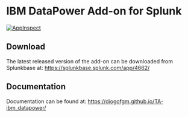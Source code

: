 # IBM DataPower Add-on for Splunk

[![AppInspect](https://github.com/diogofgm/TA-ibm_datapower/actions/workflows/appinspect.yml/badge.svg?branch=main)](https://github.com/diogofgm/TA-ibm_datapower/actions/workflows/appinspect.yml)


## Download
The latest released version of the add-on can be downloaded from Splunkbase at:
https://splunkbase.splunk.com/app/4662/


## Documentation
Documentation can be found at:
https://diogofgm.github.io/TA-ibm_datapower/
